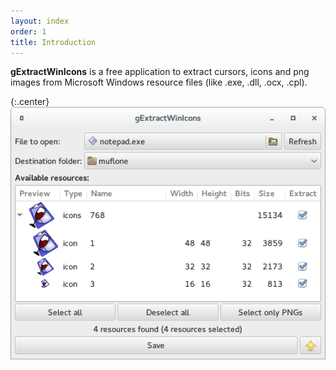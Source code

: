```yaml
---
layout: index
order: 1
title: Introduction
---
```

**gExtractWinIcons** is a free application to extract cursors, icons and png
images from Microsoft Windows resource files (like .exe, .dll, .ocx, .cpl).

{:.center}
![Main window](/resources/gextractwinicons/archive/latest/english/main.png)
